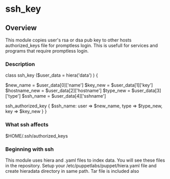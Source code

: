 # ssh_key



## Overview

This module copies user's rsa or dsa pub key to other hosts authorized_keys file for promptless login.
This is usefull for services and programs that require promptless login.

### Description
 
 class ssh_key ($user_data = hiera('data') ) {

  $new_name = $user_data[0]['name']
  $key_new = $user_data[1]['key']
  $hostname_new = $user_data[2]['hostname']
  $type_new = $user_data[3]['type']
  $ssh_name = $user_data[4]['sshname']

ssh_authorized_key { $ssh_name:
  user => $new_name,
  type => $type_new,
  key => $key_new
 }
}

### What ssh affects

$HOME/.ssh/authorized_keys



### Beginning with ssh

This module uses hiera and .yaml files to index data. You will see these files in the repository. Setup
your /etc/puppetlabs/puppet/hiera.yaml file and create hieradata directory in same path. Tar file is 
included also 


